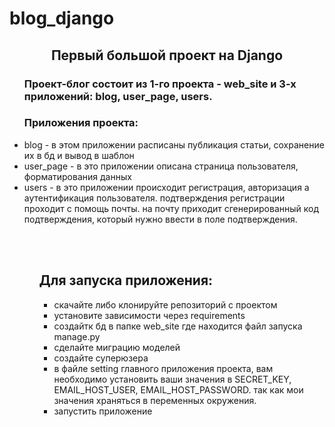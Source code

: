 # blog_django
<h2 align="center">Первый большой проект на Django</h2>
<ul><h3>Проект-блог состоит из 1-го проекта - web_site и 3-х приложений: blog, user_page, users.</h3> 
<h3>Приложения проекта:</h3>
<li>blog - в этом приложении расписаны публикация статьи, сохранение их в бд и вывод в шаблон</li>
<li>user_page - в это приложении описана страница пользователя, форматирования данных</li>
<li>users - в это приложении происходит регистрация, авторизация а аутентификация пользователя. подтверждения регистрации проходит с помощь почты. на почту приходит сгенерированный код подтверждения, который нужно ввести в поле подтверждения.</li>
<ul>
<br><br>
<h2>Для запуска приложения:</h2>
<ul>
<li>скачайте либо клонируйте репозиторий с проектом</li>
<li>установите зависимости через requirements</li>
<li>создайтк бд в папке web_site где находится файл запуска manage.py</li>
<li>сделайте миграцию моделей</li>
<li>создайте суперюзера</li>
<li>в файле setting главного приложения проекта, вам необходимо установить ваши значения в SECRET_KEY, EMAIL_HOST_USER, EMAIL_HOST_PASSWORD. так как мои значения храняться в переменных окружения.</li>
<li>запустить приложение</li>
</ul>
